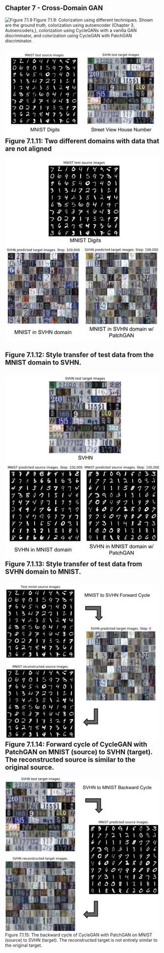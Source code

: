 
## Chapter 7 - Cross-Domain GAN

![Figure 7.1.9](images/cifar10_colorized.png)
Figure 7.1.9: Colorization using different techniques. Shown are the ground truth, colorization using autoencoder (Chapter 3, Autoencoders,), colorization using CycleGANs with a vanilla GAN discriminator, and colorization using CycleGAN with PatchGAN discriminator.

![Figure 7.1.11](images/MNIST_SVHN_samples.png)
Figure 7.1.11: Two different domains with data that are not aligned
----

![Figure 7.1.12](images/MNIST2SVHN.png)

Figure 7.1.12: Style transfer of test data from the MNIST domain to SVHN.
----

![Figure 7.1.13](images/SVHN2MNIST.png)
Figure 7.1.13: Style transfer of test data from SVHN domain to MNIST.
----

![Figure 7.1.14](images/MNISTSVHN_cycle.png)
Figure 7.1.14: Forward cycle of CycleGAN with PatchGAN on MNIST (source) to SVHN (target). The reconstructed source is similar to the original source.
----

![Figure 7.1.15](images/SVHNMNIST_cycle.png)
Figure 7.1.15: The backward cycle of CycleGAN with PatchGAN on MNIST (source) to SVHN (target). The reconstructed target is not entirely similar to the original target.

